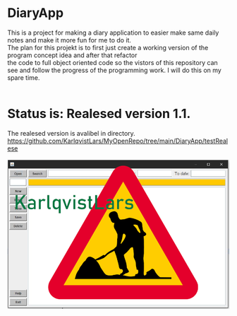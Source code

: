 # DiaryApp
This is a project for making a diary application to easier make same daily notes and make it more fun for me to do it.</br>
The plan for this projekt is to first just create a working version of the program concept idea and after that refactor </br>
the code to full object oriented code so the vistors of this repository can see and follow the progress of the programming work. 
I will do this on my spare time.</br></br>
# Status is: Realesed version 1.1.
The realesed version is avalibel in directory.</br>
https://github.com/KarlqvistLars/MyOpenRepo/tree/main/DiaryApp/testRealese
</br></br>
![alt text](DiaryApp/pics/diaryAppGUIv2.png)
